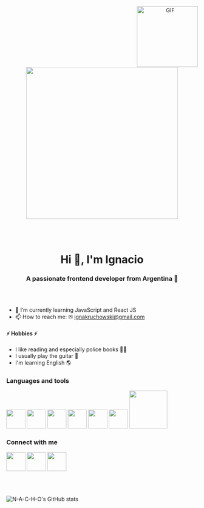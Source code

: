 <div align="center">
  <img align="right" alt="GIF" height="160px" src="https://media.giphy.com/media/du3J3cXyzhj75IOgvA/giphy.gif" />
  <img src="https://i.imgur.com/2tmabbs.gif" width=400>
</div>
<br>
<br>
<br>

<h1 align="center">Hi 👋, I'm Ignacio</h1>
<h3 align="center">A passionate frontend developer from Argentina 📌</h3>
<br>
<br>



- 🌱 I’m currently learning JavaScript and React JS
- 📫 How to reach me: ✉ ignakruchowski@gmail.com

<h4>⚡ Hobbies ⚡</h4> 

- I like reading and especially police books 🕵️‍♂️
- I usually play the guitar 🎸
- I'm learning English 🌎


<h3>Languages and tools</h3>
<p>
  <a href="https://developer.mozilla.org/es/docs/Web/HTML" target="_blank"><img src="https://media.giphy.com/media/XAxylRMCdpbEWUAvr8/giphy.gif" width="50"></a>
   <a href="https://developer.mozilla.org/es/docs/Web/CSS" target="_blank"><img src="https://media.giphy.com/media/fsEaZldNC8A1PJ3mwp/giphy.gif" width="50"></a>
  <a href="https://getbootstrap.com/" target="_blank"><img src="https://media.giphy.com/media/Sr8xDpMwVKOHUWDVRD/giphy.gif" width="50"></a>
  <a href="https://developer.mozilla.org/es/docs/Web/JavaScript" target="_blank"><img src="https://media3.giphy.com/media/ln7z2eWriiQAllfVcn/200w.webp" width="50"></a>
  <!-- <a href="https://es.reactjs.org/" target="_blank"><img src="https://i.giphy.com/media/eNAsjO55tPbgaor7ma/200w.webp" width="50"></a> -->
  <a href="https://code.visualstudio.com/" target="_blank"><img src="https://i.giphy.com/media/IdyAQJVN2kVPNUrojM/200.webp" width="50"></a>
  <a href="https://www.sublimetext.com/" target="_blank"><img src="https://media.giphy.com/media/jnDKffgCfGYOp6cMTK/giphy.gif" width="50"></a>
  <!-- <a href="https://nodejs.org/es/" target="_blank"><img src="https://media3.giphy.com/media/kdFc8fubgS31b8DsVu/giphy.webp" width="50"></a> -->
  <a href="https://git-scm.com/" target="_blank"><img src="https://media.giphy.com/media/kH1DBkPNyZPOk0BxrM/giphy.gif" width="100"></a>
 <p>
 
 <h3>Connect with me</h3>
 <p>
   <a href="https://www.linkedin.com/in/ignacio-kruchowski-b6299b22a/" target=_blank><img src="https://i.imgur.com/vuG9Xzy.gif" width="50"><a>
   <a href="https://www.instagram.com/juanikruchowski/" target=_blank><img src="https://i.imgur.com/XX8Fw8v.gif" width="50"><a>
   <a href="https://twitter.com/Ignakrucho" target=_blank><img src="https://i.imgur.com/Oiav27o.gif" width="50"><a>
 </p>
 <br>
 <br>
     
![N-A-C-H-O's GitHub stats](https://github-readme-stats.vercel.app/api?username=n-a-c-h-o&theme=apprentice&show_icons=true)
